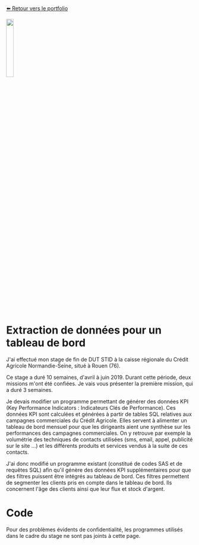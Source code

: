 [:arrow_left: Retour vers le portfolio](https://github.com/ThibaultLanthiez/Portfolio)

<img src="https://www.femmesetchallenges.fr/wp-content/uploads/2019/08/cans-sans-signature-recadre-300x240.png" width="20%" and height="20%"/>

# Extraction de données pour un tableau de bord

J'ai effectué mon stage de fin de DUT STID à la caisse régionale du Crédit Agricole Normandie-Seine, situé à Rouen (76). 

Ce stage a duré 10 semaines, d'avril à juin 2019. Durant cette période, deux missions m'ont été confiées. Je vais vous présenter la première mission, qui a duré 3 semaines.

Je devais modifier un programme permettant de générer des données KPI (Key Performance Indicators : Indicateurs Clés de Performance). Ces données KPI sont calculées et générées à partir de tables SQL relatives aux campagnes commerciales du Crédit Agricole. Elles servent à alimenter un tableau de bord mensuel pour que les dirigeants aient une synthèse sur les performances des campagnes commerciales. On y retrouve par exemple la volumétrie des techniques de contacts utilisées (sms, email, appel, publicité sur le site …) et les différents produits et
services vendus à la suite de ces contacts. 

J'ai donc modifié un programme existant (constitué de codes SAS et de requêtes SQL) afin qu'il génère des données KPI supplémentaires pour que des filtres puissent être intégrés au tableau de bord. Ces filtres permettent de segmenter les clients pris en compte dans le tableau de bord. Ils concernent l'âge des clients ainsi que leur flux et stock d'argent.

# Code

Pour des problèmes évidents de confidentialité, les programmes utilisés dans le cadre du stage ne sont pas joints à cette page.  
